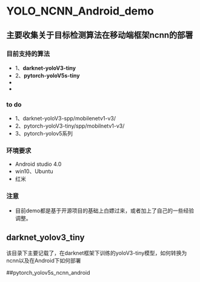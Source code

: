 # YOLO_NCNN_Android_demo
## 主要收集关于目标检测算法在移动端框架ncnn的部署
### 目前支持的算法
* 1、**darknet-yoloV3-tiny**
* 2、**pytorch-yoloV5s-tiny**
* 
* 


### to do
* 1、darknet-yoloV3-spp/mobilenetv1-v3/
* 2、pytorch-yoloV3-tiny/spp/mobilnetv1-v3/
* 3、pytorch-yolov5系列


### 环境要求
* Android studio 4.0
* win10、Ubuntu
* 红米

### **注意**
* 目前demo都是基于开源项目的基础上白嫖过来，或者加上了自己的一些经验调整。



## darknet_yolov3_tiny
该目录下主要记载了，在darknet框架下训练的yoloV3-tiny模型，如何转换为ncnn以及在Android下如何部署

##pytorch_yolov5s_ncnn_android
